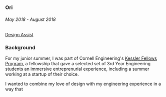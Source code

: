 ### Ori
###### May 2018 - August 2018

[Design Assist](https://design.oriliving.com/)

### Background

For my junior summer, I was part of Cornell Engineering's [Kessler Fellows Program](https://www.engineering.cornell.edu/students/undergraduate-students/entrepreneurial-options-undergrad-students/kessler-fellows-program), a fellowship that gave a selected set of 3rd Year Engineering students an immersive entreprenurial experience, including a summer working at a startup of their choice.

I wanted to combine my love of design with my engineering experience in a way that